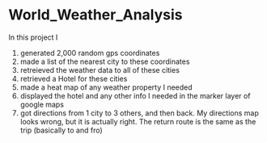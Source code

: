 # World_Weather_Analysis

In this project I

  1) generated 2,000 random gps coordinates
  2) made a list of the nearest city to these coordinates
  3) retreieved the weather data to all of these cities
  4) retrieved a Hotel for these cities
  5) made a heat map of any weather property I needed
  6) displayed the hotel and any other info I needed in the marker layer of google maps
  7) got directions from 1 city to 3 others, and then back. My directions map looks wrong, but it is actually right. The return route is the same as the trip (basically to and           fro)
